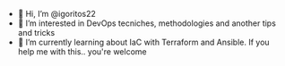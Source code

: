 - 👋 Hi, I’m @igoritos22
- 👀 I’m interested in DevOps tecniches, methodologies and another tips and tricks 
- 🌱 I’m currently learning about IaC with Terraform and Ansible. If you help me with this.. you're welcome


<!---
igoritos22/igoritos22 is a ✨ special ✨ repository because its `README.md` (this file) appears on your GitHub profile.
You can click the Preview link to take a look at your changes.
--->
